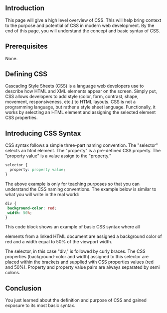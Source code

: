 ## Introduction

This page will give a high level overview of CSS. This will help bring context to the purpose and potential of CSS in modern web development. By the end of this page, you will understand the concept and basic syntax of CSS.

## Prerequisites

None.

## Defining CSS 

Cascading Style Sheets (CSS) is a language web developers use to describe how HTML and XML elements appear on the screen. Simply put, CSS allows developers to add style (color, form, contrast, shape, movement, responsiveness, etc.) to HTML layouts.
CSS is not a programming language, but rather a style sheet language. Functionally, it works by selecting an HTML element and assigning the selected element CSS properties. 

## Introducing CSS Syntax

CSS syntax follows a simple three-part naming convention. The "selector" selects an html element. The "property" is a pre-defined CSS property. The "property value" is a value assign to the "property."  

```css
selector {
  property: property value;
}
```

The above example is only for teaching purposes so that you can understand the CSS naming conventions. The example below is similar to what you will write in the real world:

```css
div {
 background-color: red;
 width: 50%;
}
```

This code block shows an example of basic CSS syntax where all <div> elements from a linked HTML document are assigned a background color of red and a width equal to 50% of the viewport width.


The selector, in this case "div," is followed by curly braces. The CSS properties (background-color and width) assigned to this selector are placed within the brackets and supplied with CSS properties values (red and 50%). Property and property value pairs are always separated by semi colons.

## Conclusion

You just learned about the definition and purpose of CSS and gained exposure to its most basic syntax.
